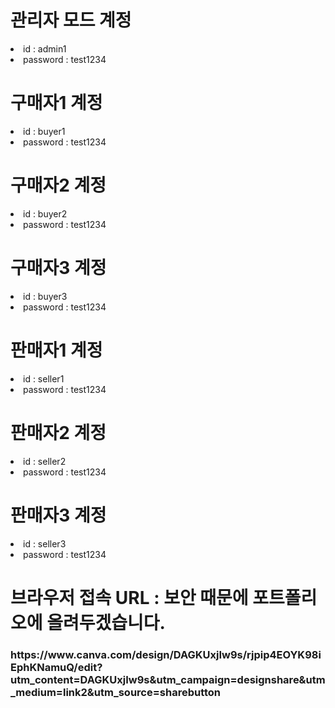 <html>
  <p>
    <h1>관리자 모드 계정</h1>
    <li>id : admin1</li>
    <li>password : test1234</li>
  </p>

  <p>
    <h1>구매자1 계정</h1>
    <li>id : buyer1</li>
    <li>password : test1234</li>
  </p>

  <p>
    <h1>구매자2 계정</h1>
    <li>id : buyer2</li>
    <li>password : test1234</li>
  </p>

  <p>
    <h1>구매자3 계정</h1>
    <li>id : buyer3</li>
    <li>password : test1234</li>
  </p>

  <p>
    <h1>판매자1 계정</h1>
    <li>id : seller1</li>
    <li>password : test1234</li>
  </p>

  <p>
    <h1>판매자2 계정</h1>
    <li>id : seller2</li>
    <li>password : test1234</li>
  </p>

  <p>
    <h1>판매자3 계정</h1>
    <li>id : seller3</li>
    <li>password : test1234</li>
  </p>

  <p><h1>브라우저 접속 URL : 보안 때문에 포트폴리오에 올려두겠습니다.  </h1></p>
  <h3>https://www.canva.com/design/DAGKUxjIw9s/rjpip4EOYK98iEphKNamuQ/edit?utm_content=DAGKUxjIw9s&utm_campaign=designshare&utm_medium=link2&utm_source=sharebutton</h3>
  
</html>

